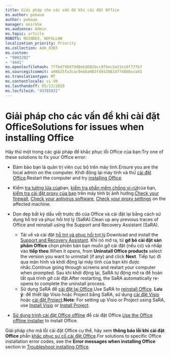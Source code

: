 ```yaml
---
title: Giải pháp cho các vấn đề khi cài đặt Office
ms.author: pebaum
author: pebaum
manager: mnirkhe
ms.audience: Admin
ms.topic: article
ROBOTS: NOINDEX, NOFOLLOW
localization_priority: Priority
ms.collection: Adm_O365
ms.custom:
- "9002292"
- "4441"
ms.openlocfilehash: 7ffbd796979d8e63682bcc9f5ec5e21e16f777b7
ms.sourcegitcommit: a98b25fa3cac9ebba983f4932881d774880aca93
ms.translationtype: MT
ms.contentlocale: vi-VN
ms.lasthandoff: 05/13/2020
ms.locfileid: "43765831"
---
```

# <a name="solutions-for-issues-when-installing-office"></a><span data-ttu-id="b9057-102">Giải pháp cho các vấn đề khi cài đặt Office</span><span class="sxs-lookup"><span data-stu-id="b9057-102">Solutions for issues when installing Office</span></span>

<span data-ttu-id="b9057-103">Hãy thử một trong các giải pháp để khắc phục lỗi Office của bạn:</span><span class="sxs-lookup"><span data-stu-id="b9057-103">Try one of these solutions to fix your Office error:</span></span>

- <span data-ttu-id="b9057-104">Đảm bảo bạn là quản trị viên cục bộ trên máy tính.</span><span class="sxs-lookup"><span data-stu-id="b9057-104">Ensure you are the local admin on the computer.</span></span> <span data-ttu-id="b9057-105">Khởi động lại máy tính và thử [cài đặt Office](https://portal.office.com/OLS/MySoftware.aspx).</span><span class="sxs-lookup"><span data-stu-id="b9057-105">Restart the computer and try [installing Office](https://portal.office.com/OLS/MySoftware.aspx).</span></span>

- <span data-ttu-id="b9057-106">Kiểm [tra tường lửa của](https://support.office.com/article/unlicensed-product-and-activation-errors-in-office-0d23d3c0-c19c-4b2f-9845-5344fedc4380#bkmk_checkfirewall)bạn, [kiểm tra phần mềm chống vi-rút](https://support.office.com/article/unlicensed-product-and-activation-errors-in-office-0d23d3c0-c19c-4b2f-9845-5344fedc4380#bkmk_checkav)của bạn, [kiểm tra cài đặt proxy của bạn](https://support.office.com/article/unlicensed-product-and-activation-errors-in-office-0d23d3c0-c19c-4b2f-9845-5344fedc4380#bkmk_checkproxy) trên máy tính bị ảnh hưởng.</span><span class="sxs-lookup"><span data-stu-id="b9057-106">[Check your firewall](https://support.office.com/article/unlicensed-product-and-activation-errors-in-office-0d23d3c0-c19c-4b2f-9845-5344fedc4380#bkmk_checkfirewall), [Check your antivirus software](https://support.office.com/article/unlicensed-product-and-activation-errors-in-office-0d23d3c0-c19c-4b2f-9845-5344fedc4380#bkmk_checkav), [Check your proxy settings](https://support.office.com/article/unlicensed-product-and-activation-errors-in-office-0d23d3c0-c19c-4b2f-9845-5344fedc4380#bkmk_checkproxy) on the affected machine.</span></span>

- <span data-ttu-id="b9057-107">Dọn dẹp bất kỳ dấu vết trước đó của Office và cài đặt lại bằng cách sử dụng hỗ trợ và phục hồi trợ lý (SaRA).</span><span class="sxs-lookup"><span data-stu-id="b9057-107">Clean up any previous traces of Office and reinstall using the Support and Recovery Assistant (SaRA).</span></span> 

    - <span data-ttu-id="b9057-108">Tải về và cài đặt [hỗ trợ và phục hồi trợ lý](https://aka.ms/SARA-OfficeUninstall-Alchemy).</span><span class="sxs-lookup"><span data-stu-id="b9057-108">Download and install the [Support and Recovery Assistant](https://aka.ms/SARA-OfficeUninstall-Alchemy).</span></span> <span data-ttu-id="b9057-109">Khi nó mở ra, từ **gỡ bỏ cài đặt sản phẩm Office** chọn phiên bản bạn muốn gỡ cài đặt (nếu có) và nhấp vào **tiếp theo**.</span><span class="sxs-lookup"><span data-stu-id="b9057-109">When it opens, from **Uninstall Office products** select the version you want to uninstall (if any) and click **Next**.</span></span> <span data-ttu-id="b9057-110">Tiếp tục đi qua màn hình và khởi động lại máy tính của bạn khi được nhắc.</span><span class="sxs-lookup"><span data-stu-id="b9057-110">Continue going through screens and restart your computer when prompted.</span></span> <span data-ttu-id="b9057-111">Sau khi khởi động lại, SaRA tự động mở ra để hoàn tất quá trình gỡ cài đặt.</span><span class="sxs-lookup"><span data-stu-id="b9057-111">After restarting, the SaRA automatically re-opens to complete the uninstall process.</span></span>
    - <span data-ttu-id="b9057-112">Sử dụng SaRA để [cài đặt lại Office](https://aka.ms/sara-officeinstall).</span><span class="sxs-lookup"><span data-stu-id="b9057-112">Use SaRA to [reinstall Office](https://aka.ms/sara-officeinstall).</span></span> <span data-ttu-id="b9057-113">**Lưu ý**: để thiết lập Visio hoặc Project bằng SaRA, sử dụng [cài đặt Visio](https://aka.ms/SaRA-VisioSetupScenario) hoặc [cài đặt Project](https://aka.ms/SaRA-ProjectSetupScenario).</span><span class="sxs-lookup"><span data-stu-id="b9057-113">**Note**: For setting up Visio or Project using SaRA, use [Install Visio](https://aka.ms/SaRA-VisioSetupScenario) or [Install Project](https://aka.ms/SaRA-ProjectSetupScenario).</span></span>  

- <span data-ttu-id="b9057-114">[Sử dụng trình cài đặt Office offline](https://support.office.com/article/f0a85fe7-118f-41cb-a791-d59cef96ad1c?wt.mc_id=Alchemy_ClientDIA) để cài đặt Office.</span><span class="sxs-lookup"><span data-stu-id="b9057-114">[Use the Office offline installer](https://support.office.com/article/f0a85fe7-118f-41cb-a791-d59cef96ad1c?wt.mc_id=Alchemy_ClientDIA) to install Office.</span></span>

<span data-ttu-id="b9057-115">Giải pháp cho mã lỗi cài đặt Office cụ thể, hãy xem **thông báo lỗi khi cài đặt Office** phần [khắc phục sự cố cài đặt Office](https://support.office.com/article/35ff2def-e0b2-4dac-9784-4cf212c1f6c2#BKMK_ErrorMessages).</span><span class="sxs-lookup"><span data-stu-id="b9057-115">For solutions to specific Office installation error codes, see the **Error messages when installing Office** section in [Troubleshoot installing Office](https://support.office.com/article/35ff2def-e0b2-4dac-9784-4cf212c1f6c2#BKMK_ErrorMessages).</span></span>

